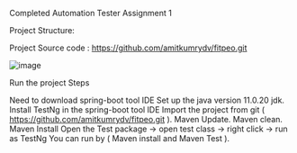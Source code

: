 Completed Automation Tester Assignment 1

 Project Structure:

Project Source code : https://github.com/amitkumrydv/fitpeo.git

![image](https://github.com/user-attachments/assets/68bbcce6-f352-4e18-b3da-3bfb76acbe5e)










Run the project Steps

Need to download spring-boot tool IDE
Set up the java version 11.0.20 jdk.
Install TestNg in the spring-boot tool IDE
Import the project from git ( https://github.com/amitkumrydv/fitpeo.git ).
Maven Update.
Maven clean.
Maven Install
Open the Test package → open test class → right click → run as TestNg
You can run by ( Maven install and Maven Test ).




